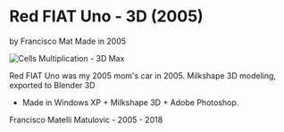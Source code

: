 # Red FIAT Uno - 3D (2005)
by Francisco Mat
Made in 2005

![Cells Multiplication - 3D Max](2018-06-20-cells.png)

Red FIAT Uno was my 2005 mom's car in 2005. Milkshape 3D modeling, exported to Blender 3D

* Made in Windows XP + Milkshape 3D + Adobe Photoshop.

Francisco Matelli Matulovic - 2005 - 2018